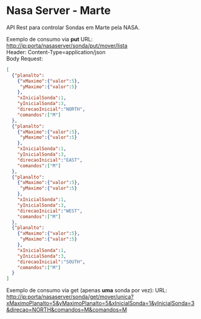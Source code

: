 # Nasa Server - Marte
API Rest para controlar Sondas em Marte pela NASA.

Exemplo de consumo via <b>put</b>
URL: <a href="http://localhost:8080/nasaserver/sonda/put/mover/lista" target="_blank">http://ip:porta/nasaserver/sonda/put/mover/lista</a><br />
Header:
Content-Type=application/json<br />
Body Request:
```json
[
  {"planalto":
    {"xMaximo":{"valor":5},
     "yMaximo":{"valor":5}
    },
    "xInicialSonda":1,
    "yInicialSonda":3,
    "direcaoInicial":"NORTH",
    "comandos":["M"]
  },
  {"planalto":
    {"xMaximo":{"valor":5},
     "yMaximo":{"valor":5}
    },
    "xInicialSonda":1,
    "yInicialSonda":3,
    "direcaoInicial":"EAST",
    "comandos":["M"]
  },
  {"planalto":
    {"xMaximo":{"valor":5},
     "yMaximo":{"valor":5}
    },
    "xInicialSonda":1,
    "yInicialSonda":3,
    "direcaoInicial":"WEST",
    "comandos":["M"]
  },
  {"planalto":
    {"xMaximo":{"valor":5},
     "yMaximo":{"valor":5}
    },
    "xInicialSonda":1,
    "yInicialSonda":3,
    "direcaoInicial":"SOUTH",
    "comandos":["M"]
  }
]
```
Exemplo de consumo via get (apenas <b>uma</b> sonda por vez):
URL:
<a href="http://localhost:8080/nasaserver/sonda/get/mover/unica?xMaximoPlanalto=5&yMaximoPlanalto=5&xInicialSonda=1&yInicialSonda=3&direcao=NORTH&comandos=M&comandos=M">http://ip:porta/nasaserver/sonda/get/mover/unica?xMaximoPlanalto=5&yMaximoPlanalto=5&xInicialSonda=1&yInicialSonda=3&direcao=NORTH&comandos=M&comandos=M</a>
